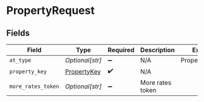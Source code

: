 # PropertyRequest


## Fields

| Field                                             | Type                                              | Required                                          | Description                                       | Example                                           |
| ------------------------------------------------- | ------------------------------------------------- | ------------------------------------------------- | ------------------------------------------------- | ------------------------------------------------- |
| `at_type`                                         | *Optional[str]*                                   | :heavy_minus_sign:                                | N/A                                               | PropertyRequest                                   |
| `property_key`                                    | [PropertyKey](../../models/shared/propertykey.md) | :heavy_check_mark:                                | N/A                                               |                                                   |
| `more_rates_token`                                | *Optional[str]*                                   | :heavy_minus_sign:                                | More rates token                                  |                                                   |